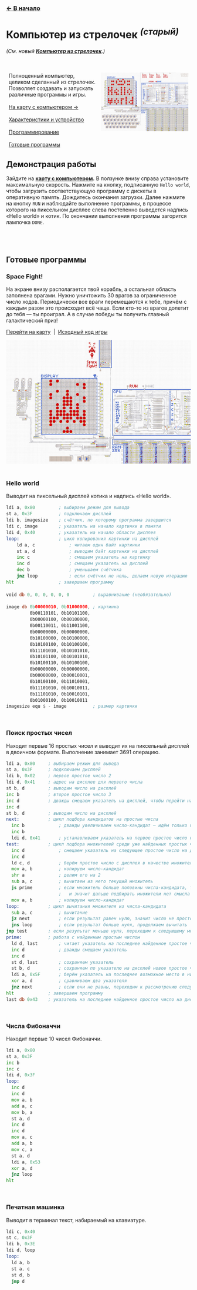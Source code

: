 ﻿### [← В начало](../README.md)

# Компьютер из стрелочек *<sup>(старый)</sup>*
*(См. новый **[Компьютер из стрелочек](../computer-v2/README.md)**.)*
<br><br><br>

<table>
  <thead>
    <tr>
      <td valign="top" width="50%">
        Полноценный компьютер, целиком сделанный из стрелочек. Позволяет создавать и запускать различные программы и игры.<br><br>
        <a href="https://logic-arrows.io/map-lVeJ9jtX">На карту с компьютером →</a><br><br>
        <a href="specification.md">Характеристики и устройство</a><br><br>
        <a href="programming.md">Программирование</a><br><br>
        <a href="#examples">Готовые программы</a>
      </td>
      <td valign="top">
        <a href="https://logic-arrows.io/map-lVeJ9jtX"><img src="img/summary.jpg" alt="Компьютер из стрелочек (старый)"></a>
      </td>
    </tr>
  </thead>
</table>


## Демонстрация работы
Зайдите на **[карту с компьютером](https://logic-arrows.io/map-lVeJ9jtX).** В ползунке внизу справа установите максимальную скорость. Нажмите на кнопку, подписанную `Hello world`, чтобы загрузить соответствующую программу с дискеты в оперативную память. Дождитесь окончания загрузки. Далее нажмите на кнопку `RUN` и наблюдайте выполнение программы, в процессе которого на пиксельном дисплее слева постепенно выведется надпись «Hello world» и котик. По окончании выполнения программы загорится лампочка `DONE`.
<br><br><br><br>


## <a name="examples"></a>Готовые программы

### Space Fight!
На экране внизу располагается твой корабль, а остальная область заполнена врагами. Нужно уничтожить 30 врагов за ограниченное число ходов. Периодически все враги перемещаются к тебе, причём с каждым разом это происходит всё чаще. Если кто-то из врагов долетит до тебя — ты проиграл. А в случае победы ты получить главный галактический приз!

[Перейти на карту](https://logic-arrows.io/map-space-fight) &nbsp;|&nbsp; [Исходный код игры](asm/space-fight.asm)

[![Space Fight!](img/space-fight.jpg)](https://logic-arrows.io/map-space-fight)
<br><br>


### Hello world
Выводит на пиксельный дисплей котика и надпись «Hello world».
```asm
ldi a, 0x80         ; выбираем режим для вывода
st a, 0x3F          ; подключаем дисплей
ldi b, imagesize    ; счётчик, по которому программа завершится
ldi c, image        ; указатель на начало картинки в памяти
ldi d, 0x40         ; указатель на начало области дисплея
loop:               ; цикл копирования картинки на дисплей
    ld a, c             ; читаем один байт картинки
    st a, d             ; выводим байт картинки на дисплей
    inc c               ; смещаем указатель на картинку
    inc d               ; смещаем указатель на дисплей
    dec b               ; уменьшаем счётчика
    jnz loop            ; если счётчик не ноль, делаем новую итерацию
hlt                 ; завершаем программу

void db 0, 0, 0, 0, 0, 0         ; выравнивание (необязательно)

image db 0b00000010, 0b01000000, ; картинка
         0b00110101, 0b10101100,
         0b00000100, 0b00100000,
         0b00110011, 0b11001100,
         0b00000000, 0b00000000,
         0b10100000, 0b10100000,
         0b10100100, 0b10100100,
         0b11101010, 0b10101010,
         0b10101100, 0b10101010,
         0b10100110, 0b10100100,
         0b00000000, 0b00000000,
         0b00000000, 0b00010001,
         0b10100100, 0b11010001,
         0b11101010, 0b10010011,
         0b11101010, 0b10010101,
         0b01000100, 0b10010011
imagesize equ $ - image          ; размер картинки
```
<br>


### Поиск простых чисел
Находит первые 16 простых чисел и выводит их на пиксельный дисплей в двоичном формате. Выполнение занимает 3691 операцию.
```asm
ldi a, 0x80     ; выбираем режим для вывода
st a, 0x3F      ; подключаем дисплей
ldi b, 0x02     ; первое простое число 2
ldi d, 0x41     ; адрес на дисплее для первого числа
st b, d         ; выводим число на дисплей
inc b           ; второе простое число 3
inc d           ; дважды смещаем указатель на дисплей, чтобы перейти на следующий ряд
inc d
st b, d         ; выводим число на дисплей
next:           ; цикл подбора кандидатов на простые числа
  inc b             ; дважды увеличиваем число-кандидат – идём только по нечётным числам
  inc b
  ldi d, 0x41       ; устанавливаем указатель на первое простое число на дисплее
test:           ; цикл подбора множителей среди уже найденных простых чисел
  inc d             ; смещаем указатель на следующее простое число на дисплее
  inc d
  ld c, d           ; берём простое число с дисплея в качестве множителя
  mov a, b          ; копируем число-кандидат
  shr a             ; делим его на 2
  sub a, c          ; вычитаем из него текущий множитель
  js prime          ; если множитель больше половины числа-кандидата, то результат будет меньше нуля,
                    ;   и значит дальше подбирать множители нет смысла — мы уже нашли новое простое число
  mov a, b          ; копируем число-кандидат
loop:           ; цикл вычитания множителя из числа-кандидата
  sub a, c          ; вычитание
  jz next           ; если результат равен нулю, значит число не простое, переходим к следующему кандидату
  jns loop          ; если результат больше нуля, продолжаем вычитать
jmp test        ; если результат меньше нуля, переходим к следующему множителю
prime:          ; работа с найденным простым числом
  ld d, last        ; читает указатель на последнее найденное простое число на дисплее
  inc d             ; дважды смещаем указатель
  inc d
  st d, last        ; сохраняем указатель
  st b, d           ; сохраняем по указателю на дисплей новое простое число
  ldi a, 0x5F       ; берём указатель на последнее возможное место в нижнем ряду дисплея
  xor a, d          ; сравниваем два указателя
  jnz next          ; если они не равны, переходим к рассмотрению следующего числа-кандидата
hlt             ; завершаем программу
last db 0x43    ; указатель на последнее найденное простое число на дисплее
```
<br>


### Числа Фибоначчи
Находит первые 10 чисел Фибоначчи.
```asm
ldi a, 0x80
st a, 0x3F
inc b
inc c
ldi d, 0x3F
loop:
  inc d
  inc d
  mov a, b
  add a, c
  mov b, a
  st a, d
  inc d
  inc d
  mov a, c
  add a, b
  mov c, a
  st a, d
  ldi a, 0x53
  xor a, d
  jnz loop
hlt
```
<br>


### Печатная машинка
Выводит в терминал текст, набираемый на клавиатуре.
```asm
ldi c, 0x40
st c, 0x3F
ldi b, 0x3E
ldi d, loop
loop:
  ld a, b
  st a, c
  st d, b
  jmp d
```

